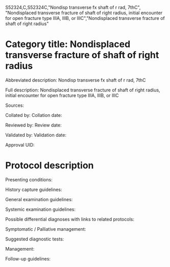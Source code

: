 S52324,C,S52324C,"Nondisp transverse fx shaft of r rad, 7thC", "Nondisplaced transverse fracture of shaft of right radius, initial encounter for open fracture type IIIA, IIIB, or IIIC","Nondisplaced transverse fracture of shaft of right radius"
# Category title: Nondisplaced transverse fracture of shaft of right radius

Abbreviated description: Nondisp transverse fx shaft of r rad, 7thC

Full description: Nondisplaced transverse fracture of shaft of right radius, initial encounter for open fracture type IIIA, IIIB, or IIIC

Sources:

Collated by:
Collation date:

Reviewed by:
Review date:

Validated by:
Validation date:

Approval UID:

# Protocol description

Presenting conditions:

History capture guidelines:

General examination guidelines:

Systemic examination guidelines:

Possible differential diagnoses with links to related protocols:

Symptomatic / Palliative management:

Suggested diagnostic tests:

Management:

Follow-up guidelines:
